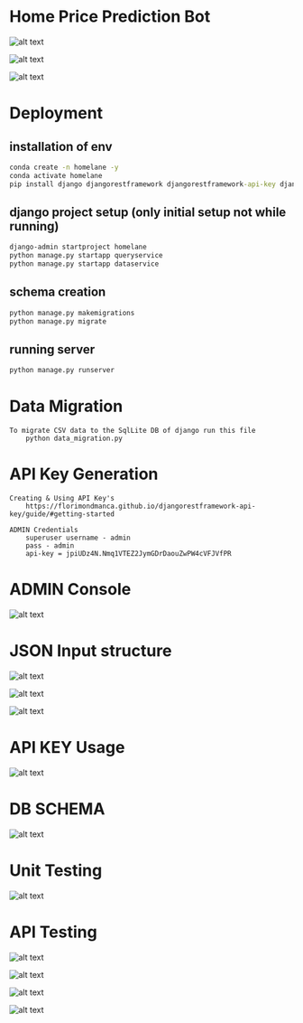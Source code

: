 # Home Price Prediction Bot


![alt text](/images/PS.png)

![alt text](/images/Task.png)

![alt text](/images/APIs.png)


# Deployment

## installation of env
```cmd
conda create -n homelane -y
conda activate homelane
pip install django djangorestframework djangorestframework-api-key django-cors-headers
```
## django project setup (only initial setup not while running)
```cmd
django-admin startproject homelane
python manage.py startapp queryservice
python manage.py startapp dataservice
```
## schema creation
```cmd
python manage.py makemigrations
python manage.py migrate
```
## running server
```cmd
python manage.py runserver
```

# Data Migration
```CMD
To migrate CSV data to the SqlLite DB of django run this file
    python data_migration.py
```

# API Key Generation
```CMD
Creating & Using API Key's
    https://florimondmanca.github.io/djangorestframework-api-key/guide/#getting-started

ADMIN Credentials
    superuser username - admin
    pass - admin
    api-key = jpiUDz4N.Nmq1VTEZ2JymGDrDaouZwPW4cVFJVfPR
```
# ADMIN Console
![alt text](/images/admin.png)

# JSON Input structure
![alt text](/images/json1.png)

![alt text](/images/json2.png)

![alt text](/images/json3.png)

# API KEY Usage
![alt text](/images/Auth.png)

# DB SCHEMA 
![alt text](/images/DB.png)

# Unit Testing
![alt text](/images/Test.png)

# API Testing
![alt text](/images/api1.png)

![alt text](/images/api2.png)

![alt text](/images/api3.png)

![alt text](/images/api4.png)